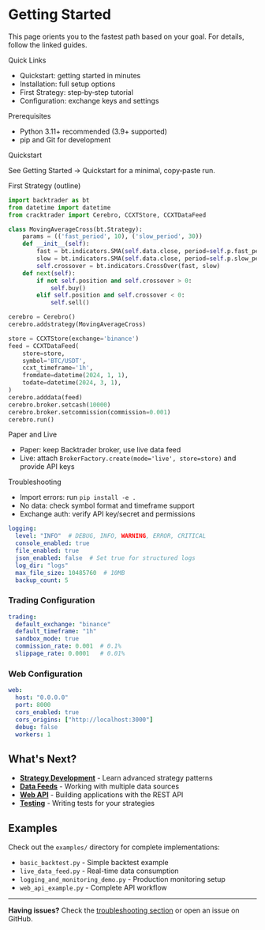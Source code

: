 # Getting Started

This page orients you to the fastest path based on your goal. For details, follow the linked guides.

Quick Links

- Quickstart: getting started in minutes
- Installation: full setup options
- First Strategy: step‑by‑step tutorial
- Configuration: exchange keys and settings

Prerequisites

- Python 3.11+ recommended (3.9+ supported)
- pip and Git for development

Quickstart

See Getting Started → Quickstart for a minimal, copy‑paste run.

First Strategy (outline)

```python
import backtrader as bt
from datetime import datetime
from cracktrader import Cerebro, CCXTStore, CCXTDataFeed

class MovingAverageCross(bt.Strategy):
    params = (('fast_period', 10), ('slow_period', 30))
    def __init__(self):
        fast = bt.indicators.SMA(self.data.close, period=self.p.fast_period)
        slow = bt.indicators.SMA(self.data.close, period=self.p.slow_period)
        self.crossover = bt.indicators.CrossOver(fast, slow)
    def next(self):
        if not self.position and self.crossover > 0:
            self.buy()
        elif self.position and self.crossover < 0:
            self.sell()

cerebro = Cerebro()
cerebro.addstrategy(MovingAverageCross)

store = CCXTStore(exchange='binance')
feed = CCXTDataFeed(
    store=store,
    symbol='BTC/USDT',
    ccxt_timeframe='1h',
    fromdate=datetime(2024, 1, 1),
    todate=datetime(2024, 3, 1),
)
cerebro.adddata(feed)
cerebro.broker.setcash(10000)
cerebro.broker.setcommission(commission=0.001)
cerebro.run()
```

Paper and Live

- Paper: keep Backtrader broker, use live data feed
- Live: attach `BrokerFactory.create(mode='live', store=store)` and provide API keys

Troubleshooting

- Import errors: run `pip install -e .`
- No data: check symbol format and timeframe support
- Exchange auth: verify API key/secret and permissions

```yaml
logging:
  level: "INFO"  # DEBUG, INFO, WARNING, ERROR, CRITICAL
  console_enabled: true
  file_enabled: true
  json_enabled: false  # Set true for structured logs
  log_dir: "logs"
  max_file_size: 10485760  # 10MB
  backup_count: 5
```

### Trading Configuration

```yaml
trading:
  default_exchange: "binance"
  default_timeframe: "1h" 
  sandbox_mode: true
  commission_rate: 0.001  # 0.1%
  slippage_rate: 0.0001   # 0.01%
```

### Web Configuration

```yaml
web:
  host: "0.0.0.0"
  port: 8000
  cors_enabled: true
  cors_origins: ["http://localhost:3000"]
  debug: false
  workers: 1
```

## What's Next?

- **[Strategy Development](strategy_guide.md)** - Learn advanced strategy patterns
- **[Data Feeds](feeds.md)** - Working with multiple data sources
- **[Web API](gui.md)** - Building applications with the REST API
- **[Testing](testing.md)** - Writing tests for your strategies

## Examples

Check out the `examples/` directory for complete implementations:

- `basic_backtest.py` - Simple backtest example
- `live_data_feed.py` - Real-time data consumption
- `logging_and_monitoring_demo.py` - Production monitoring setup
- `web_api_example.py` - Complete API workflow

---

**Having issues?** Check the [troubleshooting section](#common-issues) or open an issue on GitHub.
